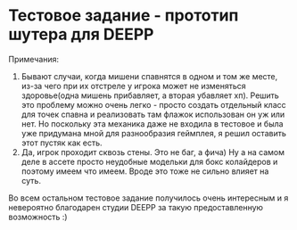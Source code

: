 # Тестовое задание - прототип шутера для DEEPP

Примечания:
1. Бывают случаи, когда мишени спавнятся в одном и том же месте, из-за чего при их отстреле у игрока может не изменяться здоровье(одна мишень прибавляет, а вторая убавляет хп). Решить это проблему можно очень легко - просто создать отдельный класс для точек спавна и реализовать там флажок использован он уж или нет. Но поскольку эта механика даже не входила в тестовое и была уже придумана мной для разнообразия геймплея, я решил оставить этот пустяк как есть.
2. Да, игрок проходит сквозь стены. Это не баг, а фича) Ну а на самом деле в ассете просто неудобные модельки для бокс колайдеров и поэтому имеем что имеем. Вроде это тоже не сильно влияет на суть.

Во всем остальном тестовое задание получилось очень интересным и я невероятно благодарен студии DEEPP за такую предоставленную возможность :)
